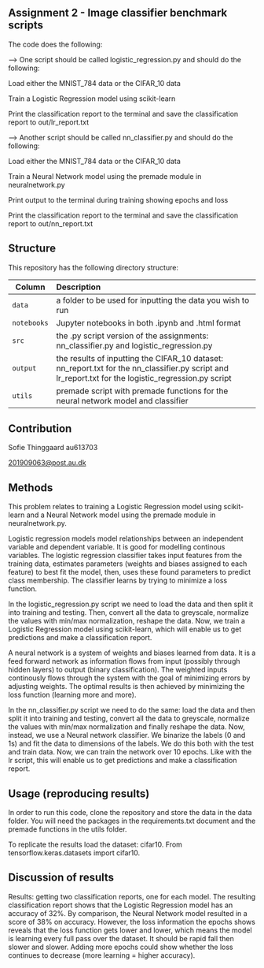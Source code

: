 ## Assignment 2 - Image classifier benchmark scripts
The code does the following:

--> One script should be called logistic_regression.py and should do the following:

Load either the MNIST_784 data or the CIFAR_10 data

Train a Logistic Regression model using scikit-learn

Print the classification report to the terminal and save the classification report to out/lr_report.txt

--> Another script should be called nn_classifier.py and should do the following:

Load either the MNIST_784 data or the CIFAR_10 data

Train a Neural Network model using the premade module in neuralnetwork.py

Print output to the terminal during training showing epochs and loss

Print the classification report to the terminal and save the classification report to out/nn_report.txt



## Structure

This repository has the following directory structure:

| Column | Description|
|--------|:-----------|
```data```| a folder to be used for inputting the data you wish to run
```notebooks``` | Jupyter notebooks in both .ipynb and .html format
```src``` | the .py script version of the assignments: nn_classifier.py and logistic_regression.py
```output``` | the results of inputting the CIFAR_10 dataset: nn_report.txt for the nn_classifier.py script and lr_report.txt for the logistic_regression.py script
```utils``` | premade script with premade functions for the neural network model and classifier

## Contribution

Sofie Thinggaard au613703

201909063@post.au.dk

## Methods

This problem relates to training a Logistic Regression model using scikit-learn and a Neural Network model using the premade module in neuralnetwork.py. 

Logistic regression models model relationships between an independent variable and dependent variable. It is good for modelling continous variables. The logistic regression classifier takes input features from the training data, estimates parameters (weights and biases assigned to each feature) to best fit the model, then, uses these found parameters to predict class membership. The classifier learns by trying to minimize a loss function. 

In the logistic_regression.py script we need to load the data and then split it into training and testing. Then, convert all the data to greyscale, normalize the values with min/max normalization, reshape the data. Now, we train a Logistic Regression model using scikit-learn, which will enable us to get predictions and make a classification report.

A neural network is a system of weights and biases learned from data. It is a feed forward network as information flows from input (possibly through hidden layers) to output (binary classification). The weighted inputs continously flows through the system with the goal of minimizing errors by adjusting weights. The optimal results is then achieved by minimizing the loss function (learning more and more).

In the nn_classifier.py script we need to do the same: load the data and then split it into training and testing, convert all the data to greyscale, normalize the values with min/max normalization and finally reshape the data. Now, instead, we use a Neural network classifier. We binarize the labels (0 and 1s) and fit the data to dimensions of the labels. We do this both with the test and train data. Now, we can train the network over 10 epochs. Like with the lr script, this will enable us to get predictions and make a classification report.

## Usage (reproducing results)

In order to run this code, clone the repository and store the data in the data folder. You will need the packages in the requirements.txt document and the premade functions in the utils folder.

To replicate the results load the dataset: cifar10. From tensorflow.keras.datasets import cifar10.

## Discussion of results

Results: getting two classification reports, one for each model. The resulting classification report shows that the Logistic Regression model has an accuracy of 32%. By comparison, the Neural Network model resulted in a score of 38% on accuracy. However, the loss information the epochs shows reveals that the loss function gets lower and lower, which means the model is learning every full pass over the dataset. It should be rapid fall then slower and slower. Adding more epochs could show whether the loss continues to decrease (more learning = higher accuracy).
